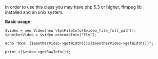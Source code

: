In order to use this class you may have php 5.3 or higher, ffmpeg lib installed and an unix system.

**Basic usage:** 

```
$video = new Video(new \SplFileInfo($video_file_full_path));
$anotherVideo = $video->encodeInto("flv");

echo "WxH: {$anotherVideo->getWidth()}x{$anotherVideo->getWidth()}";

print_r($video->getRawInfo());
```

